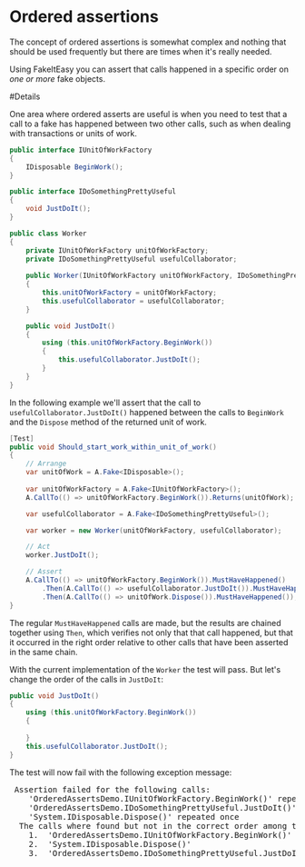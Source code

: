 # Ordered assertions

The concept of ordered assertions is somewhat complex and nothing that
should be used frequently but there are times when it's really needed.

Using FakeItEasy you can assert that calls happened in a specific order
on _one or more_ fake objects.

#Details

One area where ordered asserts are useful is when you need to test
that a call to a fake has happened between two other calls, such as
when dealing with transactions or units of work.

```csharp
public interface IUnitOfWorkFactory
{
    IDisposable BeginWork();
}

public interface IDoSomethingPrettyUseful
{
    void JustDoIt();
}

public class Worker
{
    private IUnitOfWorkFactory unitOfWorkFactory;
    private IDoSomethingPrettyUseful usefulCollaborator;
        
    public Worker(IUnitOfWorkFactory unitOfWorkFactory, IDoSomethingPrettyUseful usefulCollaborator)
    {
        this.unitOfWorkFactory = unitOfWorkFactory;
        this.usefulCollaborator = usefulCollaborator;
    }

    public void JustDoIt()
    {
        using (this.unitOfWorkFactory.BeginWork())
        {
            this.usefulCollaborator.JustDoIt();
        }
    }
}
```

In the following example we'll assert that the call to `usefulCollaborator.JustDoIt()` happened between the calls to `BeginWork` and the `Dispose` method of the returned unit of work.

```csharp
[Test]
public void Should_start_work_within_unit_of_work()
{
    // Arrange
    var unitOfWork = A.Fake<IDisposable>();
            
    var unitOfWorkFactory = A.Fake<IUnitOfWorkFactory>();
    A.CallTo(() => unitOfWorkFactory.BeginWork()).Returns(unitOfWork);

    var usefulCollaborator = A.Fake<IDoSomethingPrettyUseful>();

    var worker = new Worker(unitOfWorkFactory, usefulCollaborator);

    // Act
    worker.JustDoIt();

    // Assert
    A.CallTo(() => unitOfWorkFactory.BeginWork()).MustHaveHappened()
        .Then(A.CallTo(() => usefulCollaborator.JustDoIt()).MustHaveHappened())
        .Then(A.CallTo(() => unitOfWork.Dispose()).MustHaveHappened());
}
```

The regular `MustHaveHappened` calls are made, but the results are chained together using `Then`, which verifies not only that that call happened, but that it occurred in the right order relative to other calls that have been asserted in the same chain.

With the current implementation of the `Worker` the test will pass. But let's change the order of the calls in `JustDoIt`:

```csharp
public void JustDoIt()
{ 
    using (this.unitOfWorkFactory.BeginWork())
    { 
        
    }
    this.usefulCollaborator.JustDoIt();
}
```

The test will now fail with the following exception message:

<pre>
 Assertion failed for the following calls:
    'OrderedAssertsDemo.IUnitOfWorkFactory.BeginWork()' repeated once
    'OrderedAssertsDemo.IDoSomethingPrettyUseful.JustDoIt()' repeated once
    'System.IDisposable.Dispose()' repeated once
  The calls where found but not in the correct order among the calls:
    1.  'OrderedAssertsDemo.IUnitOfWorkFactory.BeginWork()'
    2.  'System.IDisposable.Dispose()'
    3.  'OrderedAssertsDemo.IDoSomethingPrettyUseful.JustDoIt()'
</pre>
